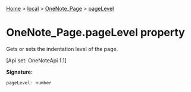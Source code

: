 [Home](./index) &gt; [local](local.md) &gt; [OneNote\_Page](local.onenote_page.md) &gt; [pageLevel](local.onenote_page.pagelevel.md)

# OneNote\_Page.pageLevel property

Gets or sets the indentation level of the page. 

 \[Api set: OneNoteApi 1.1\]

**Signature:**
```javascript
pageLevel: number
```
